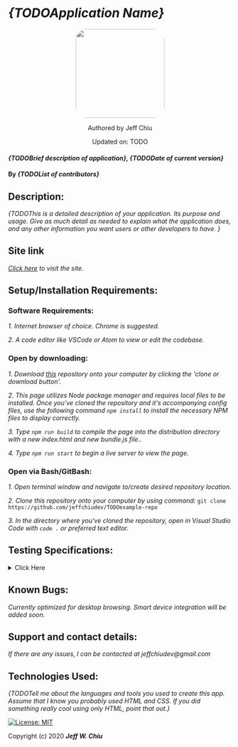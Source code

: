# _{TODOApplication Name}_

<div align="center">
<img style="border-radius: 25px;" src="https://github.com/jeffchiudev.png" width="200px" height="auto" >
</div>
<p align="center">Authored by Jeff Chiu</p>
<p align="center">Updated on: TODO </p>

#### _{TODOBrief description of application}, {TODODate of current version}_

#### By _**{TODOList of contributors}**_

## Description:

_{TODOThis is a detailed description of your application. Its purpose and usage.  Give as much detail as needed to explain what the application does, and any other information you want users or other developers to have. }_

## Site link

_[Click here](https://jeffchiudev.github.io/TODOexample-repo/) to visit the site._


## Setup/Installation Requirements:

### Software Requirements:

_1. Internet browser of choice. Chrome is suggested._

_2. A code editor like VSCode or Atom to view or edit the codebase._


### Open by downloading:

_1. Download [this](https://github.com/jeffchiudev/example-repo) repository onto your computer by clicking the 'clone or download button'._

_2. This page utilizes Node package manager and requires local files to be installed. Once you've cloned the repository and it's accompanying config files, use the following command `npm install` to install the necessary NPM files to display correctly._

_3. Type `npm run build` to compile the page into the distribution directory with a new index.html and new bundle.js file.._

_4. Type `npm run start` to begin a live server to view the page._

### Open via Bash/GitBash:

_1. Open terminal window and navigate to/create desired repository location._

_2. Clone this repository onto your computer by using command:_
`git clone https://github.com/jeffchiudev/TODOexample-repo`

_3. In the directory where you've cloned the repository, open in Visual Studio Code with `code .` or preferred text editor._

## Testing Specifications:

<details><summary>Click Here</summary>
<p>

| Description | Input | Ouput |
| :---------- | :---- | :---- |

</p>
</details>

## Known Bugs:

_Currently optimized for desktop browsing.  Smart device integration will be added soon._

## Support and contact details:

_If there are any issues, I can be contacted at jeffchiudev@gmail.com_


## Technologies Used:

_{TODOTell me about the languages and tools you used to create this app. Assume that I know you probably used HTML and CSS. If you did something really cool using only HTML, point that out.}_

[![License: MIT](https://img.shields.io/badge/License-MIT-yellow.svg)](https://opensource.org/licenses/MIT)

Copyright (c) 2020 **_Jeff W. Chiu_** 